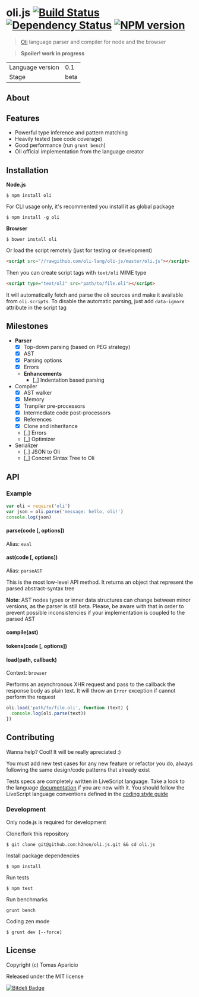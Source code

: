 # oli.js [![Build Status](https://secure.travis-ci.org/oli-lang/oli-js.png?branch=master)][2] [![Dependency Status](https://gemnasium.com/oli-lang/oli-js.png)][3] [![NPM version](https://badge.fury.io/js/oli-js.png)][4]

> [Oli][1] language parser and compiler for node and the browser

> **Spoiler! work in progress**

<table>
<tr>
<td>Language version</td><td>0.1</td>
</tr>
<tr>
<td>Stage</td><td>beta</td>
</tr>
</table>

## About



## Features

- Powerful type inference and pattern matching
- Heavily tested (see code coverage)
- Good performance (run `grunt bench`)
- Oli official implementation from the language creator

## Installation

**Node.js**
```
$ npm install oli
```
For CLI usage only, it's recommented you install it as global package
```
$ npm install -g oli
```

**Browser**
```
$ bower install oli
```
Or load the script remotely (just for testing or development)
```html
<script src="//rawgithub.com/oli-lang/oli-js/master/oli.js"></script>
```
Then you can create script tags with `text/oli` MIME type
```html
<script type="text/oli" src="path/to/file.oli"></script>
```
It will automatically fetch and parse the oli sources and make it available from `oli.scripts`.
To disable the automatic parsing, just add `data-ignore` attribute in the script tag

## Milestones

- **Parser**
  - [x] Top-down parsing (based on PEG strategy)
  - [x] AST
  - [x] Parsing options
  - [x] Errors
  - **Enhancements**
    - [_] Indentation based parsing
- Compiler
  - [x] AST walker
  - [x] Memory
  - [x] Tranpiler pre-processors
  - [x] Intermediate code post-processors
  - [x] References
  - [x] Clone and inheritance
  - [_] Errors
  - [_] Optimizer
- Serializer
  - [_] JSON to Oli
  - [_] Concret Sintax Tree to Oli

## API

### Example

```js
var oli = require('oli')
var json = oli.parse('message: hello, oli!')
console.log(json)
```

#### parse(code [, options])
Alias: `eval`

#### ast(code [, options])
Alias: `parseAST`

This is the most low-level API method.
It returns an object that represent the parsed abstract-syntax tree

**Note**: AST nodes types or inner data structures can change between minor versions, as the parser is still beta.
Please, be aware with that in order to prevent possible inconsistencies if your implementation is coupled to the parsed AST

#### compile(ast)

#### tokens(code [, options])


#### load(path, callback)
Context: `browser`

Performs an asynchronous XHR request and pass to the callback the response body as plain text.
It will throw an `Error` exception if cannot perform the request
```js
oli.load('path/to/file.oli', function (text) {
  console.log(oli.parse(text))
})
```

## Contributing

Wanna help? Cool! It will be really apreciated :)

You must add new test cases for any new feature or refactor you do,
always following the same design/code patterns that already exist

Tests specs are completely written in LiveScript language.
Take a look to the language [documentation][3] if you are new with it.
You should follow the LiveScript language conventions defined in the [coding style guide][4]

### Development

Only node.js is required for development

Clone/fork this repository
```
$ git clone git@github.com:h2non/oli.js.git && cd oli.js
```

Install package dependencies
```
$ npm install
```

Run tests
```
$ npm test
```

Run benchmarks
```
grunt bench
```

Coding zen mode
```
$ grunt dev [--force]
```

## License

Copyright (c) Tomas Aparicio

Released under the MIT license


[![Bitdeli Badge](https://d2weczhvl823v0.cloudfront.net/h2non/oli.js/trend.png)](https://bitdeli.com/free "Bitdeli Badge")

[1]: https://github.com/oli-lang/oli
[2]: http://travis-ci.org/oli-lang/oli-js
[3]: https://gemnasium.com/oli-lang/oli-js
[4]: http://badge.fury.io/js/oli
